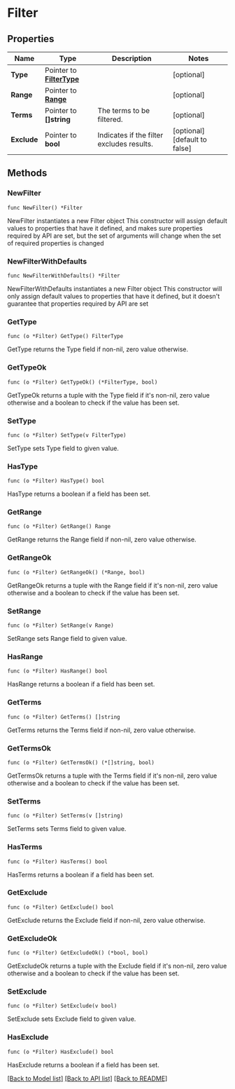 # Filter

## Properties

Name | Type | Description | Notes
------------ | ------------- | ------------- | -------------
**Type** | Pointer to [**FilterType**](FilterType.md) |  | [optional] 
**Range** | Pointer to [**Range**](Range.md) |  | [optional] 
**Terms** | Pointer to **[]string** | The terms to be filtered. | [optional] 
**Exclude** | Pointer to **bool** | Indicates if the filter excludes results. | [optional] [default to false]

## Methods

### NewFilter

`func NewFilter() *Filter`

NewFilter instantiates a new Filter object
This constructor will assign default values to properties that have it defined,
and makes sure properties required by API are set, but the set of arguments
will change when the set of required properties is changed

### NewFilterWithDefaults

`func NewFilterWithDefaults() *Filter`

NewFilterWithDefaults instantiates a new Filter object
This constructor will only assign default values to properties that have it defined,
but it doesn't guarantee that properties required by API are set

### GetType

`func (o *Filter) GetType() FilterType`

GetType returns the Type field if non-nil, zero value otherwise.

### GetTypeOk

`func (o *Filter) GetTypeOk() (*FilterType, bool)`

GetTypeOk returns a tuple with the Type field if it's non-nil, zero value otherwise
and a boolean to check if the value has been set.

### SetType

`func (o *Filter) SetType(v FilterType)`

SetType sets Type field to given value.

### HasType

`func (o *Filter) HasType() bool`

HasType returns a boolean if a field has been set.

### GetRange

`func (o *Filter) GetRange() Range`

GetRange returns the Range field if non-nil, zero value otherwise.

### GetRangeOk

`func (o *Filter) GetRangeOk() (*Range, bool)`

GetRangeOk returns a tuple with the Range field if it's non-nil, zero value otherwise
and a boolean to check if the value has been set.

### SetRange

`func (o *Filter) SetRange(v Range)`

SetRange sets Range field to given value.

### HasRange

`func (o *Filter) HasRange() bool`

HasRange returns a boolean if a field has been set.

### GetTerms

`func (o *Filter) GetTerms() []string`

GetTerms returns the Terms field if non-nil, zero value otherwise.

### GetTermsOk

`func (o *Filter) GetTermsOk() (*[]string, bool)`

GetTermsOk returns a tuple with the Terms field if it's non-nil, zero value otherwise
and a boolean to check if the value has been set.

### SetTerms

`func (o *Filter) SetTerms(v []string)`

SetTerms sets Terms field to given value.

### HasTerms

`func (o *Filter) HasTerms() bool`

HasTerms returns a boolean if a field has been set.

### GetExclude

`func (o *Filter) GetExclude() bool`

GetExclude returns the Exclude field if non-nil, zero value otherwise.

### GetExcludeOk

`func (o *Filter) GetExcludeOk() (*bool, bool)`

GetExcludeOk returns a tuple with the Exclude field if it's non-nil, zero value otherwise
and a boolean to check if the value has been set.

### SetExclude

`func (o *Filter) SetExclude(v bool)`

SetExclude sets Exclude field to given value.

### HasExclude

`func (o *Filter) HasExclude() bool`

HasExclude returns a boolean if a field has been set.


[[Back to Model list]](../README.md#documentation-for-models) [[Back to API list]](../README.md#documentation-for-api-endpoints) [[Back to README]](../README.md)


